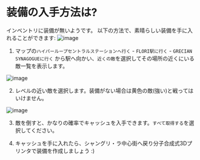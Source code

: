 # 装備の入手方法は?
インベントリに装備が無いようです。
以下の方法で、素晴らしい装備を手に入れることができます: 
![image](https://user-images.githubusercontent.com/18545294/147309356-69ebc040-b1db-4a68-804d-bc5714efb64e.png)

1. マップの`ハイパーループセントラルステーションへ行く` - `FLORI駅に行く` - `GRECIAN SYNAGOGUEに行く` から駅へ向かい、`近くの敵`を選択してその場所の近くにいる敵一覧を表示します。

![image](https://user-images.githubusercontent.com/18545294/147309416-5bae5420-d47e-4429-99e9-3884be153cfb.png)

2. レベルの近い敵を選択します。装備がない場合は黄色の敵(強い)と戦ってはいけません。

![image](https://user-images.githubusercontent.com/18545294/147309576-640ae4c8-9d27-4719-8e06-ed82bc7a2d23.png)

3. 敵を倒すと、かなりの確率でキャッシュを入手できます。`すべて取得する`を選択してください。

4. キャッシュを手に入れたら、シャングリ・ラ中心街へ戻り分子合成式3Dプリンタで装備を作成しましょう :)